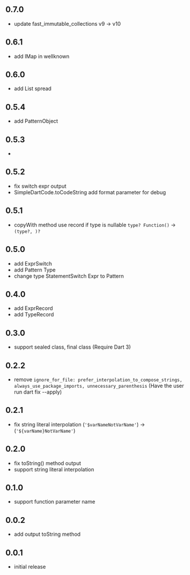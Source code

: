 ## 0.7.0

- update fast_immutable_collections v9 → v10

## 0.6.1

- add IMap in wellknown

## 0.6.0

- add List spread

## 0.5.4

- add PatternObject

## 0.5.3

-

## 0.5.2

- fix switch expr output
- SimpleDartCode.toCodeString add format parameter for debug

## 0.5.1

- copyWith method use record if type is nullable `type? Function()` →
  `(type?, )?`

## 0.5.0

- add ExprSwitch
- add Pattern Type
- change type StatementSwitch Expr to Pattern

## 0.4.0

- add ExprRecord
- add TypeRecord

## 0.3.0

- support sealed class, final class (Require Dart 3)

## 0.2.2

- remove
  `ignore_for_file: prefer_interpolation_to_compose_strings, always_use_package_imports, unnecessary_parenthesis`
  (Have the user run dart fix --apply)

## 0.2.1

- fix string literal interpolation (`'$varNameNotVarName'`) →
  (`'${varName}NotVarName'`)

## 0.2.0

- fix toString() method output
- support string literal interpolation

## 0.1.0

- support function parameter name

## 0.0.2

- add output toString method

## 0.0.1

- initial release
